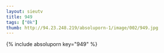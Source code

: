 ```yaml
--- 
layout: sieutv
title: 949
tags: ["0k"]
thumb: http://94.23.248.219/absoluporn-1/image/002/949.jpg
---
```

{% include absoluporn key="949" %} 
